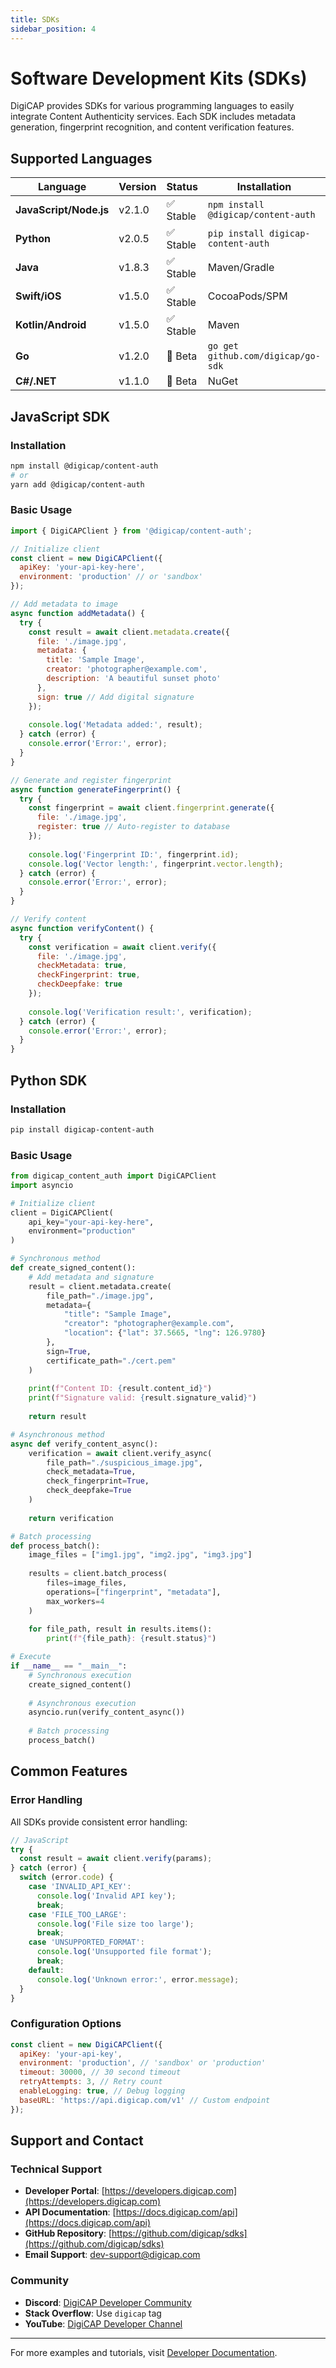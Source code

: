 ```yaml
---
title: SDKs
sidebar_position: 4
---
```


# Software Development Kits (SDKs)

DigiCAP provides SDKs for various programming languages to easily integrate Content Authenticity services. Each SDK includes metadata generation, fingerprint recognition, and content verification features.

## Supported Languages

| Language | Version | Status | Installation |
|----------|---------|--------|--------------|
| **JavaScript/Node.js** | v2.1.0 | ✅ Stable | `npm install @digicap/content-auth` |
| **Python** | v2.0.5 | ✅ Stable | `pip install digicap-content-auth` |
| **Java** | v1.8.3 | ✅ Stable | Maven/Gradle |
| **Swift/iOS** | v1.5.0 | ✅ Stable | CocoaPods/SPM |
| **Kotlin/Android** | v1.5.0 | ✅ Stable | Maven |
| **Go** | v1.2.0 | 🔄 Beta | `go get github.com/digicap/go-sdk` |
| **C#/.NET** | v1.1.0 | 🔄 Beta | NuGet |

## JavaScript SDK

### Installation

```bash
npm install @digicap/content-auth
# or
yarn add @digicap/content-auth
```

### Basic Usage

```javascript
import { DigiCAPClient } from '@digicap/content-auth';

// Initialize client
const client = new DigiCAPClient({
  apiKey: 'your-api-key-here',
  environment: 'production' // or 'sandbox'
});

// Add metadata to image
async function addMetadata() {
  try {
    const result = await client.metadata.create({
      file: './image.jpg',
      metadata: {
        title: 'Sample Image',
        creator: 'photographer@example.com',
        description: 'A beautiful sunset photo'
      },
      sign: true // Add digital signature
    });
    
    console.log('Metadata added:', result);
  } catch (error) {
    console.error('Error:', error);
  }
}

// Generate and register fingerprint
async function generateFingerprint() {
  try {
    const fingerprint = await client.fingerprint.generate({
      file: './image.jpg',
      register: true // Auto-register to database
    });
    
    console.log('Fingerprint ID:', fingerprint.id);
    console.log('Vector length:', fingerprint.vector.length);
  } catch (error) {
    console.error('Error:', error);
  }
}

// Verify content
async function verifyContent() {
  try {
    const verification = await client.verify({
      file: './image.jpg',
      checkMetadata: true,
      checkFingerprint: true,
      checkDeepfake: true
    });
    
    console.log('Verification result:', verification);
  } catch (error) {
    console.error('Error:', error);
  }
}
```

## Python SDK

### Installation

```bash
pip install digicap-content-auth
```

### Basic Usage

```python
from digicap_content_auth import DigiCAPClient
import asyncio

# Initialize client
client = DigiCAPClient(
    api_key="your-api-key-here",
    environment="production"
)

# Synchronous method
def create_signed_content():
    # Add metadata and signature
    result = client.metadata.create(
        file_path="./image.jpg",
        metadata={
            "title": "Sample Image",
            "creator": "photographer@example.com",
            "location": {"lat": 37.5665, "lng": 126.9780}
        },
        sign=True,
        certificate_path="./cert.pem"
    )
    
    print(f"Content ID: {result.content_id}")
    print(f"Signature valid: {result.signature_valid}")
    
    return result

# Asynchronous method
async def verify_content_async():
    verification = await client.verify_async(
        file_path="./suspicious_image.jpg",
        check_metadata=True,
        check_fingerprint=True,
        check_deepfake=True
    )
    
    return verification

# Batch processing
def process_batch():
    image_files = ["img1.jpg", "img2.jpg", "img3.jpg"]
    
    results = client.batch_process(
        files=image_files,
        operations=["fingerprint", "metadata"],
        max_workers=4
    )
    
    for file_path, result in results.items():
        print(f"{file_path}: {result.status}")

# Execute
if __name__ == "__main__":
    # Synchronous execution
    create_signed_content()
    
    # Asynchronous execution
    asyncio.run(verify_content_async())
    
    # Batch processing
    process_batch()
```

## Common Features

### Error Handling

All SDKs provide consistent error handling:

```javascript
// JavaScript
try {
  const result = await client.verify(params);
} catch (error) {
  switch (error.code) {
    case 'INVALID_API_KEY':
      console.log('Invalid API key');
      break;
    case 'FILE_TOO_LARGE':
      console.log('File size too large');
      break;
    case 'UNSUPPORTED_FORMAT':
      console.log('Unsupported file format');
      break;
    default:
      console.log('Unknown error:', error.message);
  }
}
```

### Configuration Options

```javascript
const client = new DigiCAPClient({
  apiKey: 'your-api-key',
  environment: 'production', // 'sandbox' or 'production'
  timeout: 30000, // 30 second timeout
  retryAttempts: 3, // Retry count
  enableLogging: true, // Debug logging
  baseURL: 'https://api.digicap.com/v1' // Custom endpoint
});
```

## Support and Contact

### Technical Support

- **Developer Portal**: [https://developers.digicap.com](https://developers.digicap.com)
- **API Documentation**: [https://docs.digicap.com/api](https://docs.digicap.com/api)
- **GitHub Repository**: [https://github.com/digicap/sdks](https://github.com/digicap/sdks)
- **Email Support**: [dev-support@digicap.com](mailto:dev-support@digicap.com)

### Community

- **Discord**: [DigiCAP Developer Community](https://discord.gg/digicap-dev)
- **Stack Overflow**: Use `digicap` tag
- **YouTube**: [DigiCAP Developer Channel](https://youtube.com/digicap-dev)

---

For more examples and tutorials, visit [Developer Documentation](https://developers.digicap.com). 